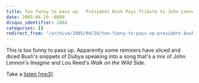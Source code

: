 ```yaml
---
title: Too funny to pass up.  President Bush Pays Tribute to John Lennon.
date: 2005-04-29 -0800
disqus_identifier: 2884
categories: []
redirect_from: "/archive/2005/04/28/too-funny-to-pass-up-president-bush-pays-tribute-to-john-lennon.aspx/"
---
```


This is too funny to pass up. Apparently some remixers have sliced and
diced Bush's snippets of Dubya speaking into a song that's a mix of John
Lennon's *Imagine* and Lou Reed's *Walk on the Wild Side*.

Take a [listen [mp3]](http://www.joeycoco.com/sotd/files/20050102.mp3).

